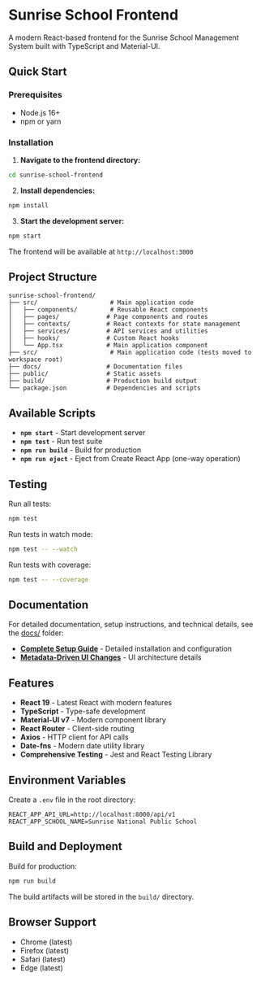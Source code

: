 # Sunrise School Frontend

A modern React-based frontend for the Sunrise School Management System built with TypeScript and Material-UI.

## Quick Start

### Prerequisites
- Node.js 16+
- npm or yarn

### Installation

1. **Navigate to the frontend directory:**
```bash
cd sunrise-school-frontend
```

2. **Install dependencies:**
```bash
npm install
```

3. **Start the development server:**
```bash
npm start
```

The frontend will be available at `http://localhost:3000`

## Project Structure

```
sunrise-school-frontend/
├── src/                    # Main application code
│   ├── components/         # Reusable React components
│   ├── pages/             # Page components and routes
│   ├── contexts/          # React contexts for state management
│   ├── services/          # API services and utilities
│   ├── hooks/             # Custom React hooks
│   └── App.tsx            # Main application component
├── src/                    # Main application code (tests moved to workspace root)
├── docs/                  # Documentation files
├── public/                # Static assets
├── build/                 # Production build output
└── package.json           # Dependencies and scripts
```

## Available Scripts

- **`npm start`** - Start development server
- **`npm test`** - Run test suite
- **`npm run build`** - Build for production
- **`npm run eject`** - Eject from Create React App (one-way operation)

## Testing

Run all tests:
```bash
npm test
```

Run tests in watch mode:
```bash
npm test -- --watch
```

Run tests with coverage:
```bash
npm test -- --coverage
```

## Documentation

For detailed documentation, setup instructions, and technical details, see the [docs/](./docs/) folder:

- **[Complete Setup Guide](./docs/README.md)** - Detailed installation and configuration
- **[Metadata-Driven UI Changes](./docs/METADATA_DRIVEN_UI_CHANGES.md)** - UI architecture details

## Features

- **React 19** - Latest React with modern features
- **TypeScript** - Type-safe development
- **Material-UI v7** - Modern component library
- **React Router** - Client-side routing
- **Axios** - HTTP client for API calls
- **Date-fns** - Modern date utility library
- **Comprehensive Testing** - Jest and React Testing Library

## Environment Variables

Create a `.env` file in the root directory:

```env
REACT_APP_API_URL=http://localhost:8000/api/v1
REACT_APP_SCHOOL_NAME=Sunrise National Public School
```

## Build and Deployment

Build for production:
```bash
npm run build
```

The build artifacts will be stored in the `build/` directory.

## Browser Support

- Chrome (latest)
- Firefox (latest)
- Safari (latest)
- Edge (latest)
